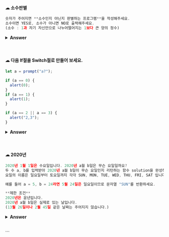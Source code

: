 #### ☁︎ 소수판별

```javascript
숫자가 주어지면 **소수인지 아닌지 판별하는 프로그램**을 작성해주세요.
소수이면 YES로, 소수가 아니면 NO로 출력해주세요.
(소수 : 1과 자기 자신만으로 나누어떨어지는 1보다 큰 양의 정수)
```

<details><summary><b>Answer</b></summary>
  <p>

```javascript
function isSosu() {
  let num = +prompt("Enter the number: ");

  if (num > 1 && num == parseInt(num, 10)) {
    let count = 0;
    for (i = 1; i < num + 1; i++) {
      if (num % i == 0) {
        count++;
      }
    }
    if (count == 2) {
      console.log("Yes");
    } else {
      console.log("No");
    }
  } else {
    console.log("No");
  }
}

isSosu();
```

 </p>
 </details>

 <br>
 <br>

#### ☁︎ 다음 If절을 Switch절로 만들어 보세요.

```javascript
let a = prompt("a?");

if (a == 0) {
  alert(0);
}
if (a == 1) {
  alert(1);
}

if (a == 2 || a == 3) {
  alert("2,3");
}
```

<details><summary><b>Answer</b></summary>
<p>
    
```javascript
switch (a) {
  case a == 0:
    alert(0);
    break;
  case a == 1:
    alert(1);
    break;
  case a == 2 || a == 3:
    alert('2,3');
    break;
}
```

 </p>
 </details>
 <br>
 <br>

#### ☁︎ 2020년

```javascript
2020년 1월 1일은 수요일입니다. 2020년 a월 b일은 무슨 요일일까요?
두 수 a, b를 입력받아 2020년 a월 b일이 무슨 요일인지 리턴하는 함수 solution을 완성하세요.
요일의 이름은 일요일부터 토요일까지 각각 SUN, MON, TUE, WED, THU, FRI, SAT 입니다.

예를 들어 a = 5, b = 24라면 5월 24일은 일요일이므로 문자열 "SUN"를 반환하세요.

**제한 조건**
2020년은 윤년입니다.
2020년 a월 b일은 실제로 있는 날입니다.
(13월 26일이나 2월 45일 같은 날짜는 주어지지 않습니다.)
```

<details><summary><b>Answer</b></summary>
  <p>
    
```javascript

// getday를 안 쓰고 if와 switch로 나타내기
function solution() {
const a = +prompt('Enter the month: ');
const b = +prompt('Enter the date: ');
let datenum = 0;

// 월과 일을 숫자로 환산
if ((a % 2 == 1) && !(a == 2)) {
datenum = (((30 + 31) _ (parseInt(a / 2, 10)))) - 1 + b;
}
if ((a % 2 == 0) && !(a == 2)) {
datenum = ((30 _ (parseInt(a / 2, 10) - 1)) + (31 \* (parseInt(a / 2, 10)))) - 1 + b;
}
if (a == 2) {
datenum = 31 + b;
};

// 값에 맞는 요일을 출력
switch (datenum % 7) {
case (1):
console.log("WED")
break;
case (2):
console.log("THU");
break;
case (3):
console.log("FRI");
break;
case (4):
console.log("SAT");
break;
case (5):
console.log("SUN");
break;
case (6):
console.log("MON");
break;
case (0):
console.log("TUE");
break;

}

}

solution();

```

 </p>
 </details>

 <br>
 <br>
```
